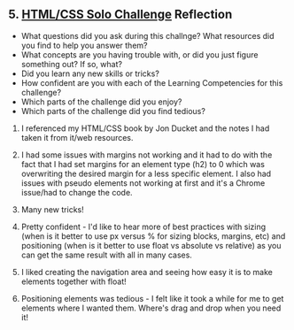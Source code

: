 ## 5. [HTML/CSS Solo Challenge](5_HTML_CSS_solo_challenge/readme.md) Reflection

* What questions did you ask during this challnge? What resources did you find to help you answer them?  
* What concepts are you having trouble with, or did you just figure something out? If so, what?  
* Did you learn any new skills or tricks?
* How confident are you with each of the Learning Competencies for this challenge? 
* Which parts of the challenge did you enjoy?
* Which parts of the challenge did you find tedious?

<!-- Add your reflection here. Remove the comment markers -->

1. I referenced my HTML/CSS book by Jon Ducket and the notes I had taken it from it/web resources.

2. I had some issues with margins not working and it had to do with the fact that I had set margins for an element type (h2) to 0 which was overwriting the desired margin for a less specific element. I also had issues with pseudo elements not working at first and it's a Chrome issue/had to change the code.

3. Many new tricks! 

4. Pretty confident - I'd like to hear more of best practices with sizing (when is it better to use px versus % for sizing blocks, margins, etc) and positioning (when is it better to use float vs absolute vs relative) as you can get the same result with all in many cases. 

5. I liked creating the navigation area and seeing how easy it is to make elements together with float!

6. Positioning elements was tedious - I felt like it took a while for me to get elements where I wanted them. Where's drag and drop when you need it!